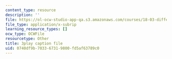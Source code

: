 ```yaml
---
content_type: resource
description: ''
file: https://ol-ocw-studio-app-qa.s3.amazonaws.com/courses/18-03-differential-equations-spring-2010/0740df9b703367319800fd5af63789c0_rZ3-nFV6l8w.srt
file_type: application/x-subrip
learning_resource_types: []
ocw_type: OCWFile
resourcetype: Other
title: 3play caption file
uid: 0740df9b-7033-6731-9800-fd5af63789c0
---
```

